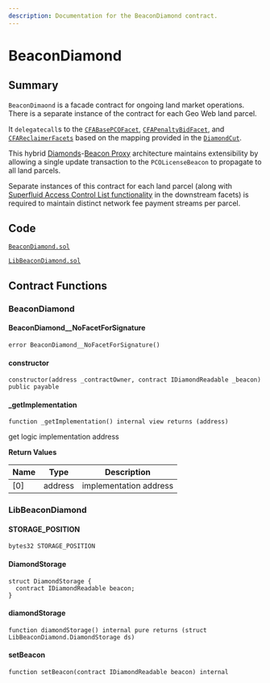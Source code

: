 ```yaml
---
description: Documentation for the BeaconDiamond contract.
---
```


# BeaconDiamond

## Summary

`BeaconDimaond` is a facade contract for ongoing land market operations. There is a separate instance of the contract for each Geo Web land parcel.

It `delegatecall`s to the [`CFABasePCOFacet`](cfabasepcofacet.md), [`CFAPenaltyBidFacet`](cfapenaltybidfacet.md), and [`CFAReclaimerFacets`](cfareclaimerfacet.md) based on the mapping provided in the [`DiamondCut`](../pcolicensediamond/diamondcut.md).&#x20;

This hybrid [Diamonds](../standards-and-protocols/diamonds-multi-facet-proxy-eip-2535.md)-[Beacon Proxy](../standards-and-protocols/beacon-proxy.md) architecture maintains extensibility by allowing a single update transaction to the `PCOLicenseBeacon` to propagate to all land parcels.

Separate instances of this contract for each land parcel (along with [Superfluid Access Control List functionality](https://docs.superfluid.finance/superfluid/developers/constant-flow-agreement-cfa/cfa-access-control-list-acl) in the downstream facets) is required to maintain distinct network fee payment streams per parcel.

## Code

[`BeaconDiamond.sol`](https://github.com/Geo-Web-Project/core-contracts/blob/main/contracts/beacon-diamond/BeaconDiamond.sol)&#x20;

[`LibBeaconDiamond.sol`](https://github.com/Geo-Web-Project/core-contracts/blob/main/contracts/beacon-diamond/libraries/LibBeaconDiamond.sol)&#x20;

## Contract Functions



### BeaconDiamond

#### BeaconDiamond\_\_NoFacetForSignature

```solidity
error BeaconDiamond__NoFacetForSignature()
```

#### constructor

```solidity
constructor(address _contractOwner, contract IDiamondReadable _beacon) public payable
```

#### \_getImplementation

```solidity
function _getImplementation() internal view returns (address)
```

get logic implementation address

**Return Values**

| Name | Type    | Description            |
| ---- | ------- | ---------------------- |
| \[0] | address | implementation address |

### LibBeaconDiamond

#### STORAGE\_POSITION

```solidity
bytes32 STORAGE_POSITION
```

#### DiamondStorage

```solidity
struct DiamondStorage {
  contract IDiamondReadable beacon;
}
```

#### diamondStorage

```solidity
function diamondStorage() internal pure returns (struct LibBeaconDiamond.DiamondStorage ds)
```

#### setBeacon

```solidity
function setBeacon(contract IDiamondReadable beacon) internal
```
